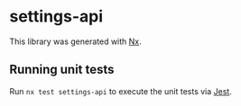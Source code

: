 # settings-api

This library was generated with [Nx](https://nx.dev).

## Running unit tests

Run `nx test settings-api` to execute the unit tests via [Jest](https://jestjs.io).
